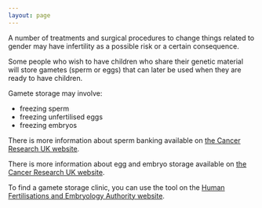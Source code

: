 ```yaml
---
layout: page
---
```


A number of treatments and surgical procedures to change things related to gender may have infertility as a possible risk or a certain consequence.

Some people who wish to have children who share their genetic material will store gametes (sperm or eggs) that can later be used when they are ready to have children.

Gamete storage may involve:

- freezing sperm
- freezing unfertilised eggs
- freezing embryos

There is more information about sperm banking available on [the Cancer Research UK website](http://www.cancerresearchuk.org/about-cancer/coping/physically/sex/men/sperm-banking).

There is more information about egg and embryo storage available on [the Cancer Research UK website](http://www.cancerresearchuk.org/about-cancer/cancer-in-general/treatment/chemotherapy/fertility/women/ways-to-keep-fertility).

To find a gamete storage clinic, you can use the tool on the [Human Fertilisations and Embryology Authority website](http://guide.hfea.gov.uk/guide/AdvancedSearch.aspx).
